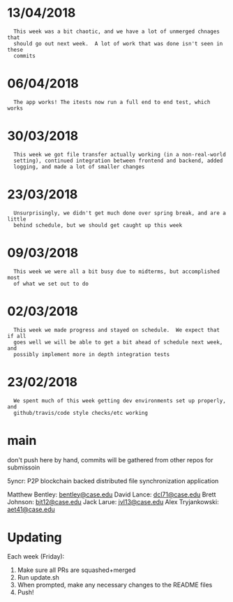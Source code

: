# 13/04/2018
      This week was a bit chaotic, and we have a lot of unmerged chnages that
      should go out next week.  A lot of work that was done isn't seen in these
      commits


# 06/04/2018
      The app works! The itests now run a full end to end test, which works


# 30/03/2018
      This week we got file transfer actually working (in a non-real-world
      setting), continued integration between frontend and backend, added
      logging, and made a lot of smaller changes


# 23/03/2018
      Unsurprisingly, we didn't get much done over spring break, and are a little
      behind schedule, but we should get caught up this week


# 09/03/2018
      This week we were all a bit busy due to midterms, but accomplished most
      of what we set out to do


# 02/03/2018
      This week we made progress and stayed on schedule.  We expect that if all
      goes well we will be able to get a bit ahead of schedule next week, and
      possibly implement more in depth integration tests


# 23/02/2018
      We spent much of this week getting dev environments set up properly, and
      github/travis/code style checks/etc working


# main
don't push here by hand, commits will be gathered from other repos for submissoin 

5yncr: P2P blockchain backed distributed file synchronization application

Matthew Bentley: bentley@case.edu
David Lance: dcl71@case.edu
Brett Johnson: bjt12@case.edu
Jack Larue: jvl13@case.edu
Alex Tryjankowski: aet41@case.edu

# Updating
Each week (Friday):
1. Make sure all PRs are squashed+merged
2. Run update.sh
3. When prompted, make any necessary changes to the README files
4. Push!
